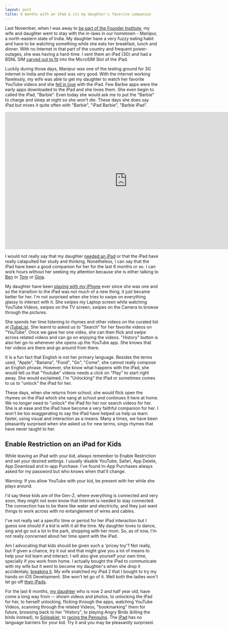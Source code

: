 ```yaml
---
layout: post
title: 6 months with an iPad & its my daughter's favorite companion
---
```


Last November, when I was away to <a href="/2011/the-founder-institute-experience/">be part of the Founder Institute</a>, my wife and daughter went to stay with the in-laws in our hometown - Manipur, a north-eastern state of India. My daughter have a very fuzzy eating habit and have to be watching something while she eats her breakfast, lunch and dinner. With no Internet in that part of the country and frequent power-outages, she was having a hard-time. I sent them an iPad (3G) and had a BSNL SIM <a href="http://www.techradar.com/news/computing/apple/how-to-make-your-own-ipad-or-iphone-4-micro-sim-681020">carved out to fit</a> into the MicroSIM Slot of the iPad.

Luckily during those days, Manipur was one of the testing ground for 3G internet in India and the speed was very good. With the internet working flawlessly, my wife was able to get my daughter to watch her favorite YouTube videos and she <a href="http://www.youtube.com/watch?v=fNvrHL94Iv4">fell in love</a> with the iPad. Few Barbie apps were the early apps downloaded to the iPad and she loves them. She even begin to called the iPad, "Barbie". Even today she would ask me to put the "Barbie" to charge and sleep at night so she won't die. These days she does say iPad but mixes it quite often with "Barbie", "iPad Barbie", "Barbie iPad".

<iframe width="800" height="450" src="http://www.youtube.com/embed/qaF6dPiJ-NM" frameborder="0" allowfullscreen></iframe>

I would not really say that my daughter <a href="http://www.cultofmac.com/why-every-child-in-america-needs-an-ipad/93887">needed an iPad</a> or that the iPad have really catapulted her study and thinking. Nonetheless, I can say that the iPad have been a good companion for her for the last 6 months or so. I can work hours without her seeking my attention because she is either talking to <a href="http://itunes.apple.com/us/app/talking-ben-the-dog-for-ipad/id416345444?mt=8">Ben</a> or <a href="http://itunes.apple.com/us/app/talking-tom-cat-2-for-ipad/id421998342?mt=8">Tom</a> or <a href="http://itunes.apple.com/us/app/talking-gina-giraffe-for-ipad/id402689790?mt=8">Gina</a>.

My daughter have been <a href="http://www.youtube.com/watch?v=M-0KWSvETr0">playing with my iPhone</a> ever since she was one and so the transition to the iPad was not much of a new thing, it just became better for her. I'm not surprised when she tries to swipe on everything glassy to interact with it. She swipes my Laptop screen while watching YouTube Videos, swipes on the TV screen, swipes on the Camera to browse through the pictures.

She spends her time listening to rhymes and other videos on the curated list at <a href="http://itunes.apple.com/us/app/itubelist-youtube-playlist/id438991471?mt=8">iTubeList</a>. She learnt to asked us to "Search" for her favorite videos on "YouTube". Once we gave her one video, she can then flick and swipe across related videos and can go on enjoying the videos. "History" button is also her go-to whenever she opens up the YouTube app. She knows that her videos are there and go around from there.

It is a fun fact that English is not her primary language. Besides the terms used, "Apple", "Banana", "Food", "Go", "Come", she cannot really compose an English phrase. However, she know what happens with the iPad, she would tell us that "Youtube" videos needs a click on "Play" to start right away. She would exclaimed, I'm "Unlocking" the iPad or sometimes comes to us to "unlock" the iPad for her.

These days, when she returns from school, she would flick open the rhymes on the iPad which she sang at school and continues it here at home. We no longer need to "unlock" the iPad for her nor search videos for her. She is at ease and the iPad have become a very faithful companion for her. I won't be too exaggerating to say the iPad have helped us help us learn faster, using visual and interaction as a means. Many a times, we have been pleasantly surprised when she asked us for new terms, sings rhymes that have never taught to her.

## Enable Restriction on an iPad for Kids

While leaving an iPad with your kid, always remember to Enable Restriction and set your desired settings. I usually disable YouTube, Safari, App Delete, App Download and in-app Purchase. I've found In-App Purchases always asked for my password but who knows when that'll change.

Warning: If you allow YouTube with your kid, be present with her while she plays around.

I'd say these kids are of the Gen-Z, where everything is connected and very soon, they might not even know that Internet is needed to stay connected. The connection has to be there like water and electricity, and they just want things to work across with no entanglement of wires and cables.

I've not really set a specific time or period for her iPad interaction but I guess one should if a kid is with it all the time. My daughter loves to dance, sing and go out a lot in the park, shopping with her mom. So, as of now, I'm not really concerned about her time spent with the iPad.

Am I advocating that kids should be given such a 'pricey toy'? Not really, but if given a chance, try it out and that might give you a lot of means to help your kid learn and interact. I will also give yourself your own time, specially if you work from home. I actually bought the iPad to communicate with my wife but it went to become my daughter's when she drop it accidentaly, <a href="http://www.flickr.com/photos/brajeshwar/5832563405/">breaking it</a>. My wife snatched my iPad 2 that I bought to try my hands on iOS Development. She won't let go of it. Well both the ladies won't let go off <a href="http://www.flickr.com/photos/brajeshwar/5763536873/">their iPads</a>.

For the last 6 months, <a href="http://laaija.com/">my daughter</a> who is now 2 and half year old, have come a long way from -- shown videos and photos, to unlocking the iPad for her, to herself unlocking, flicking through the apps, watching YouTube Videos, scanning through the related Videos, "bookmarking" them for future, browsing back to her "History", to playing Angry Birds (killing the birds instead), to <a href="http://www.youtube.com/watch?v=p7q217MEEJg">Solipskier</a>, to <a href="http://www.youtube.com/watch?v=qaF6dPiJ-NM">racing the Penguins</a>. The <a href="http://www.apple.com/ipad/">iPad</a> has no language barriers for your kid. Try it and you may be pleasantly surprised.
